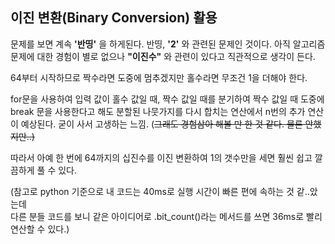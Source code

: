 ## 이진 변환(Binary Conversion) 활용

문제를 보면 계속 __'반띵'__  을 하게된다. 반띵, __'2'__ 와 관련된 문제인 것이다. 아직 알고리즘 문제에 대한 경험이 별로 없으나 __"이진수"__ 와 관련이 있다고 직관적으로 생각이 든다.

64부터 시작하므로 짝수라면 도중에 멈추겠지만 홀수라면 무조건 1을 더해야 한다. 

for문을 사용하여 입력 값이 홀수 값일 때, 짝수 값일 때를 분기하여 짝수 값일 때 도중에 break 문을 사용한다고 해도 분할된 나뭇가지를 다시 합치는 연산에서 n번의 추가 연산이 예상된다. 굳이 사서 고생하는 느낌. (~~그래도 경험삼아 해볼 만 한 것 같다. 물론 안했지만..)~~ 

따라서 아예 한 번에 64까지의 십진수를 이진 변환하여 1의 갯수만을 세면 훨씬 쉽고 깔끔하게 풀 수 있다. 

(참고로 python 기준으로 내 코드는 40ms로 실행 시간이 빠른 편에 속하는 것 같..았는데<br>
다른 분들 코드를 보니
같은 아이디어로 .bit_count()라는 메서드를 쓰면
36ms로 빨리 연산할 수 있다.)